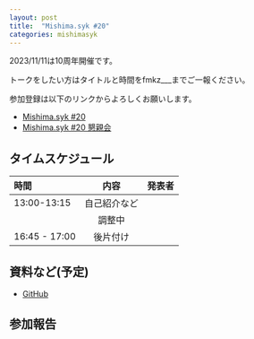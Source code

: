 ```yaml
---
layout: post
title:  "Mishima.syk #20"
categories: mishimasyk
---
```


2023/11/11は10周年開催です。

トークをしたい方はタイトルと時間をfmkz___までご一報ください。

参加登録は以下のリンクからよろしくお願いします。

- [Mishima.syk #20](https://connpass.com/event/295282/)
- [Mishima.syk #20 懇親会](https://connpass.com/event/295281/)

## タイムスケジュール

| 時間 | 内容| 発表者 |
|:------------ |:--------------:| ------------:|
|13:00-13:15|自己紹介など||
||調整中||
|16:45 - 17:00|後片付け||

## 資料など(予定)

- [GitHub](https://github.com/Mishima-syk/20)

## 参加報告
